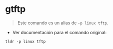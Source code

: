 # gtftp

> Este comando es un alias de `-p linux tftp`.

- Ver documentación para el comando original:

`tldr -p linux tftp`
